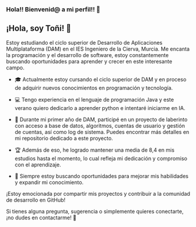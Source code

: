 ### Hola!! Bienvenid@ a mi perfil!! 👋

## ¡Hola, soy Toñi! 👋

Estoy estudiando el ciclo superior de Desarrollo de Aplicaciones Multiplataforma (DAM) en el IES Ingeniero de la Cierva, Murcia. 
Me encanta la programación y el desarrollo de software, estoy constantemente buscando oportunidades para aprender y crecer en este interesante campo.

- 🎓 Actualmente estoy cursando el ciclo superior de DAM y en proceso de adquirir nuevos conocimientos en programación y tecnología.
- 💻 Tengo experiencia en el lenguaje de programación Java y este verano quiero dedicarlo a aprender python e intentaré iniciarme en IA.
- 🌱 Durante mi primer año de DAM, participé en un proyecto de laberinto con acceso a base de datos, algoritmos, cuentas de usuario y gestión de cuentas, así como log de sistema. Puedes encontrar más detalles en mi repositorio dedicado a este proyecto.
- 🏆 Además de eso, he logrado mantener una media de 8,4 en mis estudios hasta el momento, lo cual refleja mi dedicación y compromiso con el aprendizaje.

- 🌱 Siempre estoy buscando oportunidades para mejorar mis habilidades y expandir mi conocimiento.

¡Estoy emocionada por compartir mis proyectos y contribuir a la comunidad de desarrollo en GitHub!

Si tienes alguna pregunta, sugerencia o simplemente quieres conectarte, ¡no dudes en contactarme! 📩


